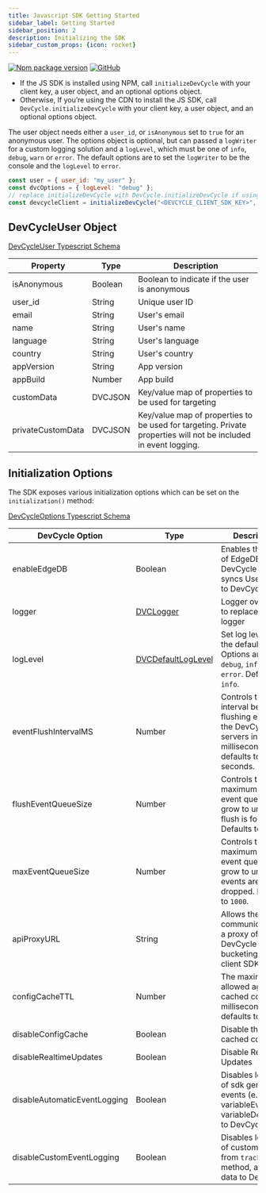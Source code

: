 ```yaml
---
title: Javascript SDK Getting Started
sidebar_label: Getting Started
sidebar_position: 2
description: Initializing the SDK
sidebar_custom_props: {icon: rocket}
---
```

[![Npm package version](https://badgen.net/npm/v/@devcycle/js-client-sdk)](https://www.npmjs.com/package/@devcycle/js-client-sdk)
[![GitHub](https://img.shields.io/github/stars/devcyclehq/js-sdks.svg?style=social&label=Star&maxAge=2592000)](https://github.com/devcyclehq/js-sdks)


- If the JS SDK is installed using NPM, call `initializeDevCycle` with your client key, a user object, and an optional options object.
- Otherwise, If you’re using the CDN to install the JS SDK, call `DevCycle.initializeDevCycle` with your client key, a user object, and an optional options object.

The user object needs either a `user_id`, or `isAnonymous` set to `true` for an anonymous user. The options object is optional,
but can passed a `logWriter` for a custom logging solution and a `logLevel`, which must be one of `info`, `debug`, `warn` or `error`.
The default options are to set the `logWriter` to be the console and the `logLevel` to `error`.

```javascript
const user = { user_id: "my_user" };
const dvcOptions = { logLevel: "debug" };
// replace initializeDevCycle with DevCycle.initializeDevCycle if using the CDN
const devcycleClient = initializeDevCycle("<DEVCYCLE_CLIENT_SDK_KEY>", user, dvcOptions); 
```

## DevCycleUser Object

[DevCycleUser Typescript Schema](https://github.com/DevCycleHQ/js-sdks/blob/main/sdk/js/src/types.ts)

| Property          | Type    | Description                                                                                                     |
| ----------------- | ------- | --------------------------------------------------------------------------------------------------------------- |
| isAnonymous       | Boolean | Boolean to indicate if the user is anonymous                                                                    |
| user_id           | String  | Unique user ID                                                                                                  |
| email             | String  | User's email                                                                                                    |
| name              | String  | User's name                                                                                                     |
| language          | String  | User's language                                                                                                 |
| country           | String  | User's country                                                                                                  |
| appVersion        | String  | App version                                                                                                     |
| appBuild          | Number  | App build                                                                                                       |
| customData        | DVCJSON | Key/value map of properties to be used for targeting                                                            |
| privateCustomData | DVCJSON | Key/value map of properties to be used for targeting. Private properties will not be included in event logging. |

## Initialization Options

The SDK exposes various initialization options which can be set on the `initialization()` method:

[DevCycleOptions Typescript Schema](https://github.com/DevCycleHQ/js-sdks/blob/main/sdk/js/src/types.ts#L44)

| DevCycle Option        | Type                                                                                                     | Description                                                                                                    |
| ---------------------- |----------------------------------------------------------------------------------------------------------|----------------------------------------------------------------------------------------------------------------|
| enableEdgeDB           | Boolean                                                                                                  | Enables the usage of EdgeDB for DevCycle that syncs User Data to DevCycle.                                     |
| logger                 | [DVCLogger](https://github.com/DevCycleHQ/js-sdks/blob/main/lib/shared/types/src/logger.ts#L2)           | Logger override to replace default logger                                                                      |
| logLevel               | [DVCDefaultLogLevel](https://github.com/DevCycleHQ/js-sdks/blob/main/lib/shared/types/src/logger.ts#L12) | Set log level of the default logger. Options are: `debug`, `info`, `warn`, `error`. Defaults to `info`.        |
| eventFlushIntervalMS   | Number                                                                                                   | Controls the interval between flushing events to the DevCycle servers in milliseconds, defaults to 10 seconds. |
| flushEventQueueSize  | Number                                                                                                   | Controls the maximum size the event queue can grow to until a flush is forced. Defaults to `100`.              |
| maxEventQueueSize  | Number                                                                                                   | Controls the maximum size the event queue can grow to until events are dropped. Defaults to `1000`.            |
| apiProxyURL            | String                                                                                                   | Allows the SDK to communicate with a proxy of DevCycle bucketing API / client SDK API.                         |
| configCacheTTL         | Number                                                                                                   | The maximum allowed age of a cached config in milliseconds, defaults to 7 days                                 |
| disableConfigCache     | Boolean                                                                                                  | Disable the use of cached configs                                                                              |
| disableRealtimeUpdates | Boolean                                                                                                  | Disable Realtime Updates                                                                                       |
| disableAutomaticEventLogging | Boolean                                                                                                  | Disables logging of sdk generated events (e.g. variableEvaluated, variableDefaulted) to DevCycle.              |
| disableCustomEventLogging | Boolean                                                                                                  | Disables logging of custom events, from `track()` method, and user data to DevCycle.                           |

